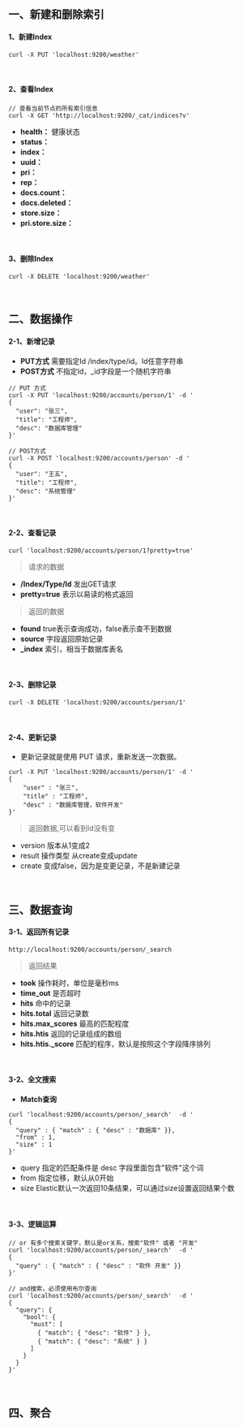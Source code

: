 ## 一、新建和删除索引
#### 1、新建Index
```
curl -X PUT 'localhost:9200/weather'
```

<br/>

#### 2、查看Index
```
// 查看当前节点的所有索引信息
curl -X GET 'http://localhost:9200/_cat/indices?v'
```
- **health：** 健康状态
- **status：** 
- **index：** 
- **uuid：** 
- **pri：** 
- **rep：** 
- **docs.count：** 
- **docs.deleted：** 
- **store.size：** 
- **pri.store.size：** 

<br/>

#### 3、删除Index
```
curl -X DELETE 'localhost:9200/weather'
```

<br/>

## 二、数据操作
#### 2-1、新增记录
- **PUT方式** 需要指定Id  /index/type/id。Id任意字符串
- **POST方式** 不指定Id，_id字段是一个随机字符串

```
// PUT 方式
curl -X PUT 'localhost:9200/accounts/person/1' -d '
{
  "user": "张三",
  "title": "工程师",
  "desc": "数据库管理"
}' 

// POST方式
curl -X POST 'localhost:9200/accounts/person' -d '
{
  "user": "王五",
  "title": "工程师",
  "desc": "系统管理"
}'
```

<br/>

#### 2-2、查看记录
```
curl 'localhost:9200/accounts/person/1?pretty=true'
```
> 请求的数据
- **/Index/Type/Id** 发出GET请求
- **pretty=true** 表示以易读的格式返回

> 返回的数据
- **found** true表示查询成功，false表示查不到数据
- **source** 字段返回原始记录
- **_index** 索引，相当于数据库表名

<br/>

#### 2-3、删除记录
```
curl -X DELETE 'localhost:9200/accounts/person/1'
```

<br/>

#### 2-4、更新记录
- 更新记录就是使用 PUT 请求，重新发送一次数据。

```
curl -X PUT 'localhost:9200/accounts/person/1' -d '
{
    "user" : "张三",
    "title" : "工程师",
    "desc" : "数据库管理，软件开发"
}' 
```
> 返回数据,可以看到Id没有变
- version 版本从1变成2
- result 操作类型 从create变成update
- create 变成false，因为是变更记录，不是新建记录


<br/>

## 三、数据查询
#### 3-1、返回所有记录
```
http://localhost:9200/accounts/person/_search
```
> 返回结果
- **took** 操作耗时，单位是毫秒ms
- **time_out** 是否超时
- **hits** 命中的记录
- **hits.total** 返回记录数
- **hits.max_scores** 最高的匹配程度
- **hits.htis** 返回的记录组成的数组
- **hits.htis._score** 匹配的程序，默认是按照这个字段降序排列

<br/>

#### 3-2、全文搜索
- **Match查询**

```
curl 'localhost:9200/accounts/person/_search'  -d '
{
  "query" : { "match" : { "desc" : "数据库" }},
  "from" : 1,
  "size" : 1
}'
```
- query 指定的匹配条件是 desc 字段里面包含"软件"这个词
- from 指定位移，默认从0开始
- size Elastic默认一次返回10条结果，可以通过size设置返回结果个数

<br/>

#### 3-3、逻辑运算
```
// or 有多个搜索关键字，默认是or关系，搜索"软件" 或者 "开发"
curl 'localhost:9200/accounts/person/_search'  -d '
{
  "query" : { "match" : { "desc" : "软件 开发" }}
}'

// and搜索，必须使用布尔查询
curl 'localhost:9200/accounts/person/_search'  -d '
{
  "query": {
    "bool": {
      "must": [
        { "match": { "desc": "软件" } },
        { "match": { "desc": "系统" } }
      ]
    }
  }
}'
```

<br/>

## 四、聚合
